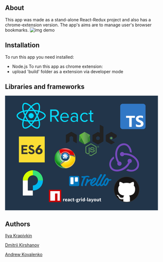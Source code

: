 ## About
This app was made as a stand-alone React-Redux project and also has a chrome-extension version.
The app's aims are to manage user's browser bookmarks.
![img demo](demogif_1.gif)

## Installation
To run this app you need installed:
- Node.js
To run this app as chrome extension:
- upload 'build' folder as a extension via developer mode
## Libraries and frameworks
![img stack](stack.png)
## Authors
[Ilya Krapivkin](https://github.com/IlyaKrapivkin)

[Dmitrii Kirshanov](https://github.com/Kirshach)

[Andrew Kovalenko](https://github.com/andrewcova)
